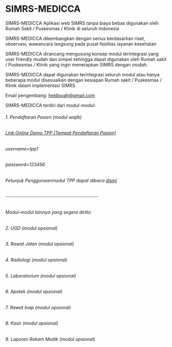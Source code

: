 # SIMRS-MEDICCA
SIMRS-MEDICCA Aplikasi web SIMRS tanpa biaya bebas digunakan oleh Rumah Sakit / Puskesmas / Klinik di seluruh Indonesia

SIMRS-MEDICCA dikembangkan dengan serius berdasarkan riset, observasi, wawancara langsung pada pusat fasilitas layanan kesehatan

SIMRS-MEDICCA dirancang mengusung konsep modul terintegrasi yang user friendly mudah dan simpel sehingga dapat digunakan oleh 
Rumah sakit / Puskesmas / Klinik yang ingin menerapkan SIMRS dengan mudah.

SIMRS-MEDICCA dapat digunakan terintegrasi seluruh modul atau hanya beberapa modul disesuaikan dengan kesiapan 
Rumah sakit / Puskesmas / Klinik dalam implementasi SIMRS

Email pengembang: heldisyah@gmail.com

SIMRS-MEDICCA terdiri dari modul-modul:
###### 1. Pendaftaran Pasien (modul wajib)
###### [Link Online Demo TPP (Tempat Pendaftaran Pasien)](http://www.banuatekno.com/tpp "Online Demo Tempat Pendaftaran Pasien")
###### username=tpp1
###### password=123456

###### Petunjuk Penggunaanmodul TPP dapat dibaca [disini](https://github.com/bitechnoo/SIMRS-MEDICCA/blob/master/tpp/PETUNJUK%20PENGGUNAAN%20TPP.pdf)
###### ---------------------------------------------
###### Modul-modul lainnya yang segera dirilis:
###### 2. UGD (modul opsional)
###### 3. Rawat Jalan (modul opsional)
###### 4. Radiologi (modul opsional)
###### 5. Laboratorium (modul opsional)
###### 6. Apotek (modul opsional)
###### 7. Rawat Inap (modul opsional)
###### 8. Kasir (modul opsional)
###### 9. Laporan Rekam Medik (modul opsional)
